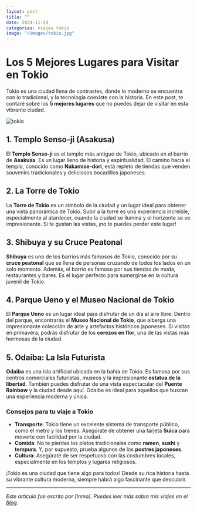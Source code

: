 ```yaml
---
layout: post
title: ""
date: 2024-11-24
categories: viajes tokio
image: "/images/tokio.jpg" 
---
```


# Los 5 Mejores Lugares para Visitar en Tokio

Tokio es una ciudad llena de contrastes, donde lo moderno se encuentra con lo tradicional, y la tecnología coexiste con la historia. En este post, te contaré sobre los **5 mejores lugares** que no puedes dejar de visitar en esta vibrante ciudad.

![tokio](imagenes/Tokyo.jpg)

## 1. **Templo Senso-ji** (Asakusa)

El **Templo Senso-ji** es el templo más antiguo de Tokio, ubicado en el barrio de **Asakusa**. Es un lugar lleno de historia y espiritualidad. El camino hacia el templo, conocido como **Nakamise-dori**, está repleto de tiendas que venden souvenirs tradicionales y deliciosos bocadillos japoneses.

## 2. **La Torre de Tokio**

La **Torre de Tokio** es un símbolo de la ciudad y un lugar ideal para obtener una vista panorámica de Tokio. Subir a la torre es una experiencia increíble, especialmente al atardecer, cuando la ciudad se ilumina y el horizonte se ve impresionante. Si te gustan las vistas, ¡no te puedes perder este lugar!

## 3. **Shibuya y su Cruce Peatonal**

**Shibuya** es uno de los barrios más famosos de Tokio, conocido por su **cruce peatonal** que se llena de personas cruzando de todos los lados en un solo momento. Además, el barrio es famoso por sus tiendas de moda, restaurantes y bares. Es el lugar perfecto para sumergirse en la cultura juvenil de Tokio.

## 4. **Parque Ueno y el Museo Nacional de Tokio**

El **Parque Ueno** es un lugar ideal para disfrutar de un día al aire libre. Dentro del parque, encontrarás el **Museo Nacional de Tokio**, que alberga una impresionante colección de arte y artefactos históricos japoneses. Si visitas en primavera, podrás disfrutar de los **cerezos en flor**, una de las vistas más hermosas de la ciudad.

## 5. **Odaiba: La Isla Futurista**

**Odaiba** es una isla artificial ubicada en la bahía de Tokio. Es famosa por sus centros comerciales futuristas, museos y la impresionante **estatua de la libertad**. También puedes disfrutar de una vista espectacular del **Puente Rainbow** y la ciudad desde aquí. Odaiba es ideal para aquellos que buscan una experiencia moderna y única.

### Consejos para tu viaje a Tokio

- **Transporte**: Tokio tiene un excelente sistema de transporte público, como el metro y los trenes. Asegúrate de obtener una tarjeta **Suica** para moverte con facilidad por la ciudad.
- **Comida**: No te pierdas los platos tradicionales como **ramen**, **sushi** y **tempura**. Y, por supuesto, prueba algunos de los **postres japoneses**.
- **Cultura**: Asegúrate de ser respetuoso con las costumbres locales, especialmente en los templos y lugares religiosos.

¡Tokio es una ciudad que tiene algo para todos! Desde su rica historia hasta su vibrante cultura moderna, siempre habrá algo fascinante que descubrir.

---

*Este artículo fue escrito por [Inma]. Puedes leer más sobre mis viajes en el [blog](https://mi-blog-de-viajes.com).*
